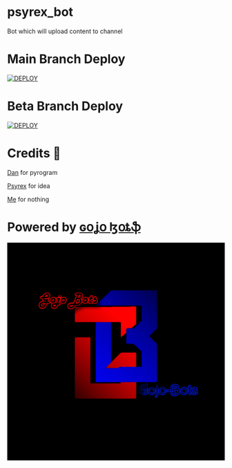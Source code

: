 # psyrex_bot
Bot which will upload content to channel

# Main Branch Deploy 

[![DEPLOY](https://www.herokucdn.com/deploy/button.svg)](https://heroku.com/deploy?template=https://github.com/iamgojoof6eyes/psyrex_bot/tree/main)

# Beta Branch Deploy

[![DEPLOY](https://www.herokucdn.com/deploy/button.svg)](https://heroku.com/deploy?template=https://github.com/iamgojoof6eyes/psyrex_bot/tree/beta)


# Credits 💫
[Dan](https://github.com/delivrance) for pyrogram

[Psyrex](https://github.com/superPSYREX) for idea

[Me](https://github.com/iamgojoof6eyes) for nothing

# Powered by [ɢօʝօ ɮօȶֆ](https://github.com/Gojo-Bots)
[![Gojo-Bots](https://raw.githubusercontent.com/Gojo-Bots/.github/main/Untitled(1).webp)](https://github.com/Gojo-Bots)
